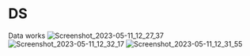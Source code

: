 # DS
Data works 
![Screenshot_2023-05-11_12_27_37](https://github.com/mngadilinda/DS/assets/100442560/fcba0bf2-1ec5-429c-879b-a1b82ddba3d7)
![Screenshot_2023-05-11_12_32_17](https://github.com/mngadilinda/DS/assets/100442560/9675cb30-44a8-4762-bb11-d1b46745fb9a)
![Screenshot_2023-05-11_12_31_55](https://github.com/mngadilinda/DS/assets/100442560/bf8a39e1-f060-496a-9982-b2b281628b7a)
